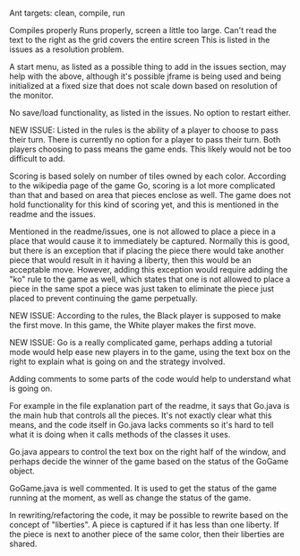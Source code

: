Ant targets: clean, compile, run

Compiles properly
Runs properly, screen a little too large. Can't read the text to the right as the grid covers the entire screen This is listed in the issues as a resolution problem. 

A start menu, as listed as a possible thing to add in the issues section, may help with the above, although it's possible jframe is being used and being initialized at a fixed size that does not scale down based on resolution of the monitor. 

No save/load functionality, as listed in the issues. No option to restart either. 

NEW ISSUE: Listed in the rules is the ability of a player to choose to pass their turn. There is currently no option for a player to pass their turn. Both players choosing to pass means the game ends. This likely would not be too difficult to add. 

Scoring is based solely on number of tiles owned by each color. According to the wikipedia page of the game Go, scoring is a lot more complicated than that and based on area that pieces enclose as well. The game does not hold functionality for this kind of scoring yet, and this is mentioned in the readme and the issues. 

Mentioned in the readme/issues, one is not allowed to place a piece in a place that would cause it to immediately be captured. Normally this is good, but there is an exception that if placing the piece there would take another piece that would result in it having a liberty, then this would be an acceptable move. However, adding this exception would require adding the "ko" rule to the game as well, which states that one is not allowed to place a piece in the same spot a piece was just taken to eliminate the piece just placed to prevent continuing the game perpetually. 

NEW ISSUE: According to the rules, the Black player is supposed to make the first move. In this game, the White player makes the first move. 

NEW ISSUE: Go is a really complicated game, perhaps adding a tutorial mode would help ease new players in to the game, using the text box on the right to explain what is going on and the strategy involved. 

Adding comments to some parts of the code would help to understand what is going on. 

For example in the file explanation part of the readme, it says that Go.java is the main hub that controls all the pieces. It's not exactly clear what this means, and the code itself in Go.java lacks comments so it's hard to tell what it is doing when it calls methods of the classes it uses. 

Go.java appears to control the text box on the right half of the window, and perhaps decide the winner of the game based on the status of the GoGame object. 

GoGame.java is well commented. It is used to get the status of the game running at the moment, as well as change the status of the game. 

In rewriting/refactoring the code, it may be possible to rewrite based on the concept of "liberties". A piece is captured if it has less than one liberty. If the piece is next to another piece of the same color, then their liberties are shared. 
 



